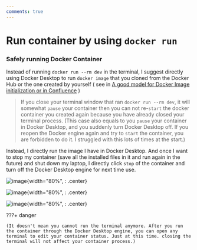 ```yaml
---
comments: true
---
```


# **Run container by using `docker run`** 


### **Safely running Docker Container**

Instead of running `docker run --rm dev` in the terminal, I suggest directly using Docker Desktop to run `docker image` that you cloned from the Docker Hub or the one created by yourself ( see in [A good model for Docker Image initialization or in Confluence](https://yuantianle.github.io/2_Software_Engineering/Docker/A_good_model_for_Docker_Image_initialization/) )

>If you close your terminal window that ran `docker run --rm dev`, it will somewhat `pause` your container then you can not re-`start` the docker container you created again because you have already closed your terminal process. (This case also equals to you `pause` your container in Docker Desktop, and you suddenly turn Docker Desktop off. If you reopen the Docker engine again and try to `start` the container, you are forbidden to do it. I struggled with this lots of times at the start.)

Instead, I directly run the image I have in Docker Desktop. And once I want to stop my container (save all the installed files in it and run again in the future) and shut down my laptop, I directly click `stop` of the container and turn off the Docker Desktop engine for next time use. 

![image](https://user-images.githubusercontent.com/61530469/201456350-c497ecf8-e888-4d4c-9a6a-e202914c8e81.png){width="80%", : .center}

![image](https://user-images.githubusercontent.com/61530469/201456354-dddf4c89-c0aa-4df6-9c82-8c83cd657cd7.png){width="80%", : .center}

![image](https://user-images.githubusercontent.com/61530469/201456359-757131cf-482b-4292-830f-9631b401f514.png){width="80%", : .center}

???+ danger

    (It doesn't mean you cannot run the terminal anymore. After you run the container through the Docker Desktop engine, you can open any terminal to edit your container status. Just at this time. closing the terminal will not affect your container process.)
